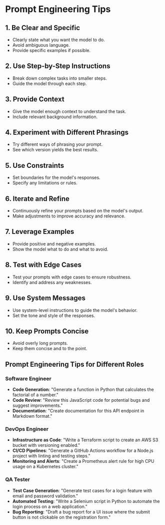 # Prompt Engineering Tips

## 1. Be Clear and Specific
- Clearly state what you want the model to do.
- Avoid ambiguous language.
- Provide specific examples if possible.

## 2. Use Step-by-Step Instructions
- Break down complex tasks into smaller steps.
- Guide the model through each step.

## 3. Provide Context
- Give the model enough context to understand the task.
- Include relevant background information.

## 4. Experiment with Different Phrasings
- Try different ways of phrasing your prompt.
- See which version yields the best results.

## 5. Use Constraints
- Set boundaries for the model's responses.
- Specify any limitations or rules.

## 6. Iterate and Refine
- Continuously refine your prompts based on the model's output.
- Make adjustments to improve accuracy and relevance.

## 7. Leverage Examples
- Provide positive and negative examples.
- Show the model what to do and what to avoid.

## 8. Test with Edge Cases
- Test your prompts with edge cases to ensure robustness.
- Identify and address any weaknesses.

## 9. Use System Messages
- Use system-level instructions to guide the model's behavior.
- Set the tone and style of the responses.

## 10. Keep Prompts Concise
- Avoid overly long prompts.
- Keep them concise and to the point.

## Prompt Engineering Tips for Different Roles

### Software Engineer
- **Code Generation**: "Generate a function in Python that calculates the factorial of a number."
- **Code Review**: "Review this JavaScript code for potential bugs and suggest improvements."
- **Documentation**: "Create documentation for this API endpoint in Markdown format."

### DevOps Engineer
- **Infrastructure as Code**: "Write a Terraform script to create an AWS S3 bucket with versioning enabled."
- **CI/CD Pipelines**: "Generate a GitHub Actions workflow for a Node.js project with linting and testing steps."
- **Monitoring and Alerts**: "Create a Prometheus alert rule for high CPU usage on a Kubernetes cluster."

### QA Tester
- **Test Case Generation**: "Generate test cases for a login feature with email and password validation."
- **Automated Testing**: "Write a Selenium script in Python to automate the login process on a web application."
- **Bug Reporting**: "Draft a bug report for a UI issue where the submit button is not clickable on the registration form."
